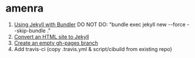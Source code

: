 # amenra

1. [Using Jekyll with Bundler](https://jekyllrb.com/tutorials/using-jekyll-with-bundler/) DO NOT DO: "bundle exec jekyll new --force --skip-bundle ."
1. [Convert an HTML site to Jekyll](https://jekyllrb.com/tutorials/convert-site-to-jekyll/)
1. [Create an empty gh-pages branch](https://gist.github.com/ramnathv/2227408)
1. Add travis-ci (copy .travis.yml & script/cibuild from existing repo)
